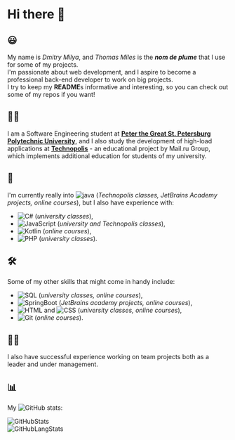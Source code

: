 # Hi there 👋

## 😃
My name is *Dmitry Milya*, and *Thomas Miles* is the ***nom de plume*** that I use for some of my projects.  
I'm passionate about web development, and I aspire to become a professional back-end developer to work on big projects.  
I try to keep my **README**s informative and interesting, so you can check out some of my repos if you want!

## 👨‍💻
I am a Software Engineering student at [**Peter the Great St. Petersburg Polytechnic University**](https://english.spbstu.ru/), and I also study the development of high-load applications at [**Technopolis**](https://polis.mail.ru/) - an educational project by Mail.ru Group, which implements additional education for students of my university.  



## 🔭
I'm currently really into ![java](https://img.shields.io/badge/-Java-white?logo=java&logoColor=007396) (*Technopolis classes, JetBrains Academy projects, online courses*), but I also have experience with:  
 * ![C#](https://img.shields.io/badge/-C%20Sharp-white?logo=c%20sharp&logoColor=239120) (*university classes*),
 * ![JavaScript](https://img.shields.io/badge/-JavaScript-white?logo=javascript&logoColor=F7DF1E) (*university and Technopolis classes*),
 * ![Kotlin](https://img.shields.io/badge/-Kotlin-white?logo=kotlin&logoColor=0095D5) (*online courses*),
 * ![PHP](https://img.shields.io/badge/-PHP-white?logo=php&logoColor=777BB4) (*university classes*).  

## 🛠️
Some of my other skills that might come in handy include:  
 * ![SQL](https://img.shields.io/badge/-SQL-white?logo=postgresql&logoColor=336791) (*university classes, online courses*),
 * ![SpringBoot](https://img.shields.io/badge/-Spring%20Boot-white?logo=spring&logoColor=6DB33F) (*JetBrains academy projects, online courses*),
 * ![HTML](https://img.shields.io/badge/-HTML-white?logo=html5&logoColor=E34F26) and ![CSS](https://img.shields.io/badge/-CSS-white?logo=css3&logoColor=1572B6) (*university classes, online courses*),
 * ![Git](https://img.shields.io/badge/-Git-white?logo=git&logoColor=F05032) (*online courses*).

## 👷‍♂️
I also have successful experience working on team projects both as a leader and under management.

## 📊
My ![GitHub](https://img.shields.io/badge/-GitHub-white?logo=github&logoColor=181717) stats:  

![GitHubStats](https://github-readme-stats.vercel.app/api?username=realthomasmiles&hide_title=true&hide_border=false&hide_rank=false&show_icons=true&include_all_commits=true&count_private=true&disable_animations=true)  
![GitHubLangStats](https://github-readme-stats.vercel.app/api/top-langs/?username=realthomasmiles&layout=compact&langs_count=10)
